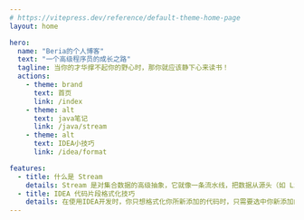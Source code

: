 ```yaml
---
# https://vitepress.dev/reference/default-theme-home-page
layout: home

hero:
  name: "Beria的个人博客"
  text: "一个高级程序员的成长之路"
  tagline: 当你的才华撑不起你的野心时，那你就应该静下心来读书！
  actions:
    - theme: brand
      text: 首页
      link: /index
    - theme: alt
      text: java笔记
      link: /java/stream
    - theme: alt
      text: IDEA小技巧
      link: /idea/format

features:
  - title: 什么是 Stream
    details: Stream 是对集合数据的高级抽象，它就像一条流水线，把数据从源头（如 List）经过一系列处理，最终输出结果。
  - title: IDEA 代码片段格式化技巧
    details: 在使用IDEA开发时，你只想格式化你所新添加的代码时，只需要选中你新添加的代码后，按下ctrl+alt+l建就可以了。
---
```



